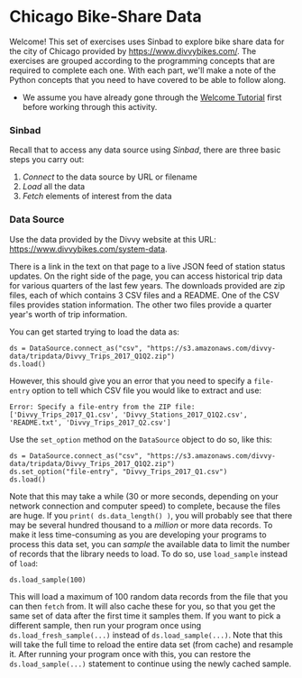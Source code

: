 # Chicago Bike-Share Data

Welcome! This set of exercises uses Sinbad to explore bike share data for the city of Chicago provided by https://www.divvybikes.com/. 
The exercises are grouped according to the programming concepts that are required to complete each one. With each part, we'll make a note of the Python concepts that you need to have covered to be able to follow along.

* We assume you have already gone through the [Welcome Tutorial](../welcome/welcome01.md) first before working through this activity.

### Sinbad

Recall that to access any data source using *Sinbad*, there are three basic steps you carry out:

  1. _Connect_ to the data source by URL or filename
  2. _Load_ all the data
  3. _Fetch_ elements of interest from the data

### Data Source

Use the data provided by the Divvy website at this URL: https://www.divvybikes.com/system-data. 

There is a link in the text on that page to a live JSON feed of station status updates. On the right side of the page, you can access historical trip data for various quarters of the last few years. The downloads provided are zip files, each of which contains 3 CSV files and a README. One of the CSV files provides station information. The other two files provide a quarter year's worth of trip information.

You can get started trying to load the data as:

````
ds = DataSource.connect_as("csv", "https://s3.amazonaws.com/divvy-data/tripdata/Divvy_Trips_2017_Q1Q2.zip")
ds.load()
````

However, this should give you an error that you need to specify a `file-entry` option to tell which CSV file you would like to extract and use:

````
Error: Specify a file-entry from the ZIP file: ['Divvy_Trips_2017_Q1.csv', 'Divvy_Stations_2017_Q1Q2.csv', 'README.txt', 'Divvy_Trips_2017_Q2.csv']
````

Use the `set_option` method on the `DataSource` object to do so, like this:

````
ds = DataSource.connect_as("csv", "https://s3.amazonaws.com/divvy-data/tripdata/Divvy_Trips_2017_Q1Q2.zip")
ds.set_option("file-entry", "Divvy_Trips_2017_Q1.csv")
ds.load()
````

Note that this may take a while (30 or more seconds, depending on your network connection and computer speed) to complete, because the files are huge. If you `print( ds.data_length() )`, you will probably see that there may be several hundred thousand to a *million* or more data records. To make it less time-consuming as you are developing your programs to process this data set, you can *sample* the available data to limit the number of records that the library needs to load. To do so, use `load_sample` instead of `load`:

````
ds.load_sample(100)
````

This will load a maximum of 100 random data records from the file that you can then `fetch` from. It will also cache these for you, so that you get the same set of data after the first time it samples them. If you want to pick a different sample, then run your program once using `ds.load_fresh_sample(...)` instead of `ds.load_sample(...)`. Note that this will take the full time to reload the entire data set (from cache) and resample it. After running your program once with this, you can restore the `ds.load_sample(...)` statement to continue using the newly cached sample.





